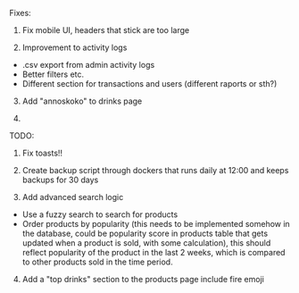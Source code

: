 Fixes:

1. Fix mobile UI, headers that stick are too large

2. Improvement to activity logs

- .csv export from admin activity logs
- Better filters etc.
- Different section for transactions and users (different raports or sth?)

3. Add "annoskoko" to drinks page

4.

TODO:

1. Fix toasts!!

2. Create backup script through dockers that runs daily at 12:00 and keeps backups for 30 days

3. Add advanced search logic

- Use a fuzzy search to search for products
- Order products by popularity (this needs to be implemented somehow in the database, could be popularity score in products table that gets updated when a product is sold, with some calculation), this should reflect popularity of the product in the last 2 weeks, which is compared to other products sold in the time period.

4. Add a "top drinks" section to the products page include fire emoji
